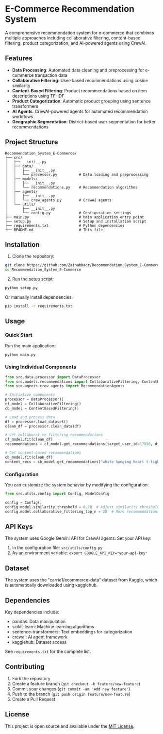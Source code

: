 # E-Commerce Recommendation System

A comprehensive recommendation system for e-commerce that combines multiple approaches including collaborative filtering, content-based filtering, product categorization, and AI-powered agents using CrewAI.

## Features

- **Data Processing**: Automated data cleaning and preprocessing for e-commerce transaction data
- **Collaborative Filtering**: User-based recommendations using cosine similarity 
- **Content-Based Filtering**: Product recommendations based on item descriptions using TF-IDF
- **Product Categorization**: Automatic product grouping using sentence transformers
- **AI Agents**: CrewAI-powered agents for automated recommendation workflows
- **Geographic Segmentation**: District-based user segmentation for better recommendations

## Project Structure

```
Recommendation_System_E-Commerce/
├── src/
│   ├── __init__.py
│   ├── data/
│   │   ├── __init__.py
│   │   └── processor.py          # Data loading and preprocessing
│   ├── models/
│   │   ├── __init__.py
│   │   └── recommendations.py    # Recommendation algorithms
│   ├── agents/
│   │   ├── __init__.py
│   │   └── crew_agents.py        # CrewAI agents
│   └── utils/
│       ├── __init__.py
│       └── config.py             # Configuration settings
├── main.py                       # Main application entry point
├── setup.py                      # Setup and installation script
├── requirements.txt              # Python dependencies
└── README.md                     # This file
```

## Installation

1. Clone the repository:
```bash
git clone https://github.com/Zainabbadr/Recommendation_System_E-Commerce.git
cd Recommendation_System_E-Commerce
```

2. Run the setup script:
```bash
python setup.py
```

Or manually install dependencies:
```bash
pip install -r requirements.txt
```

## Usage

### Quick Start

Run the main application:
```bash
python main.py
```

### Using Individual Components

```python
from src.data.processor import DataProcessor
from src.models.recommendations import CollaborativeFiltering, ContentBasedFiltering
from src.agents.crew_agents import RecommendationAgents

# Initialize components
processor = DataProcessor()
cf_model = CollaborativeFiltering()
cb_model = ContentBasedFiltering()

# Load and process data
df = processor.load_dataset()
clean_df = processor.clean_data(df)

# Get collaborative filtering recommendations
cf_model.fit(clean_df)
recommendations = cf_model.get_recommendations(target_user_id=17850, df=clean_df)

# Get content-based recommendations
cb_model.fit(clean_df)
content_recs = cb_model.get_recommendations("white hanging heart t-light holder")
```

### Configuration

You can customize the system behavior by modifying the configuration:

```python
from src.utils.config import Config, ModelConfig

config = Config()
config.model.similarity_threshold = 0.70  # Adjust similarity threshold
config.model.collaborative_filtering_top_n = 20  # More recommendations
```

## API Keys

The system uses Google Gemini API for CrewAI agents. Set your API key:

1. In the configuration file: `src/utils/config.py`
2. As an environment variable: `export GOOGLE_API_KEY="your-api-key"`

## Dataset

The system uses the "carrie1/ecommerce-data" dataset from Kaggle, which is automatically downloaded using kagglehub.

## Dependencies

Key dependencies include:
- pandas: Data manipulation
- scikit-learn: Machine learning algorithms
- sentence-transformers: Text embeddings for categorization
- crewai: AI agent framework
- kagglehub: Dataset access

See `requirements.txt` for the complete list.

## Contributing

1. Fork the repository
2. Create a feature branch (`git checkout -b feature/new-feature`)
3. Commit your changes (`git commit -am 'Add new feature'`)
4. Push to the branch (`git push origin feature/new-feature`)
5. Create a Pull Request

## License

This project is open source and available under the [MIT License](LICENSE).